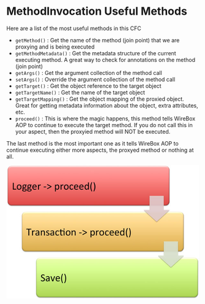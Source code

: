 # MethodInvocation Useful Methods

Here are a list of the most useful methods in this CFC

* `getMethod()` : Get the name of the method \(join point\) that we are proxying and is being executed
* `getMethodMetadata()` : Get the metadata structure of the current executing method. A great way to check for annotations on the method \(join point\)
* `getArgs()` : Get the argument collection of the method call
* `setArgs()` : Override the argument collection of the method call
* `getTarget()` : Get the object reference to the target object
* `getTargetName()` : Get the name of the target object
* `getTargetMapping()` : Get the object mapping of the proxied object. Great for getting metadata information about the object, extra attributes, etc.
* `proceed()` : This is where the magic happens, this method tells WireBox AOP to continue to execute the target method. If you do not call this in your aspect, then the proxyied method will NOT be executed.

The last method is the most important one as it tells WireBox AOP to continue executing either more aspects, the proxyed method or nothing at all.

![](../../.gitbook/assets/wireboxaop-methodproceed.jpg)

